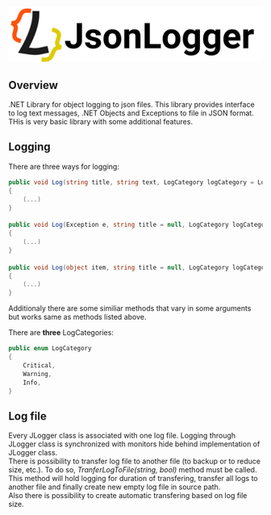 <p align="center">
    <img src="https://raw.githubusercontent.com/Aviuz/JsonLogger/master/Design/Logo.png" alt="JsonLogger" />
</p>

## Overview
.NET Library for object logging to json files. This library provides interface to log text messages, .NET Objects and Exceptions to file in JSON format.  
THis is very basic library with some additional features.

## Logging
There are three ways for logging:
```csharp
public void Log(string title, string text, LogCategory logCategory = LogCategory.Info)
{
	(...)
}

public void Log(Exception e, string title = null, LogCategory logCategory = LogCategory.Critical)
{
	(...)
}

public void Log(object item, string title = null, LogCategory logCategory = LogCategory.Info)
{
	(...)
}
```
Additionaly there are some similiar methods that vary in some arguments but works same as methods listed above.

There are **three** LogCategories:
```csharp
public enum LogCategory
{
    Critical,
    Warning,
    Info,
}
```

## Log file
Every JLogger class is associated with one log file. Logging through JLogger class is synchronized with monitors hide behind implementation of JLogger class.  
There is possibility to transfer log file to another file (to backup or to reduce size, etc.). To do so, *TranferLogToFile(string, bool)* method must be called. This method will hold logging for duration of transfering, transfer all logs to another file and finally create new empty log file in source path.  
Also there is possibility to create automatic transfering based on log file size.
